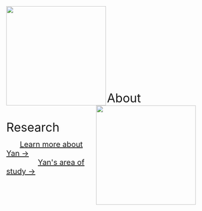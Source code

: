 <img src="https://drive.google.com/uc?id=18-0B2PgvkLfwN0j12sCgQwpix_puvOOI" class="image1" width="265" height="265" align="left" border="0" style="border-style: none;"> 
<img src="https://drive.google.com/uc?id=1YFgcOg6EGSH3q_m4MO3eqgFQgYKo1MCO" class="image1" width="265" height="265" align="right" border="0" style="border-style: none;"> 
<br /> <br /> <br /> <br /> <br /> <br /> <br /> <br /> <br /> <br /> <br /> 
<font size="6">&emsp;&nbsp;&nbsp;&nbsp;&emsp;About&emsp;&emsp;&emsp;&emsp;&emsp;&emsp;&emsp;&emsp;&emsp;Research</font> 

&nbsp;&nbsp;&emsp;&emsp;<a href="https://hydro-yan.github.io/yan" style="font-size: 20px;">Learn more about Yan &#8594;</a>  
&emsp;&emsp;&emsp;&emsp;&emsp;&emsp;<a href="https://hydro-yan.github.io/research" style="font-size: 20px;">Yan's area of study &#8594;</a>




<!-- 
<font size="4">About</font> <br /> 
<font size="2">Learn more about Yan</font>
<t style="font-size:20px">About <br /> 
Learn more about Yan <br /> 
Learn more &#8594;</p> 

## Focus
<p style="font-size:20px">Yan's research mainly focuses on the following three science questions: <br />  -->



